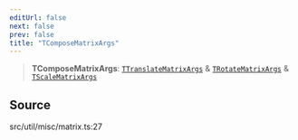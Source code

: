 ```yaml
---
editUrl: false
next: false
prev: false
title: "TComposeMatrixArgs"
---
```


> **TComposeMatrixArgs**: [`TTranslateMatrixArgs`](TTranslateMatrixArgs.md) & [`TRotateMatrixArgs`](TRotateMatrixArgs.md) & [`TScaleMatrixArgs`](TScaleMatrixArgs.md)

## Source

src/util/misc/matrix.ts:27
